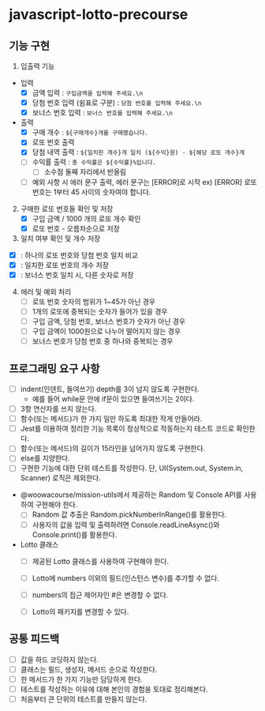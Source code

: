 # javascript-lotto-precourse

## 기능 구현
1. 입출력 기능
  -  입력
     - [x] 금액 입력 : `구입금액을 입력해 주세요.\n`
     - [x] 당첨 번호 입력 (쉼표로 구분) : `당첨 번호를 입력해 주세요.\n`
     - [x] 보너스 번호 입력 : `보너스 번호를 입력해 주세요.\n`
  - 출력
    - [x] 구매 개수 : `${구매개수}개를 구매했습니다.`
    - [x] 로또 번호 출력
    - [x] 당첨 내역 출력 : `${일치한 개수}개 일치 (${수익}원) - ${해당 로또 개수}개`
    - [ ] 수익률 출력 : `총 수익률은 ${수익률}%입니다.`
      - [ ] 소수점 둘째 자리에서 반올림
    - [ ] 예외 사항 시 에러 문구 출력, 에러 문구는 [ERROR]로 시작
          ex) [ERROR] 로또 번호는 1부터 45 사이의 숫자여야 합니다.
2. 구매한 로또 번호들 확인 및 저장
    - [x] 구입 금액 / 1000 개의 로또 개수 확인
    - [x] 로또 번호 - 오름차순으로 저장
3. 일치 여부 확인 및 개수 저장
  - [x] : 하나의 로또 번호와 당첨 번호 일치 비교
  - [x] : 일치한 로또 번호의 개수 저장
  - [x] : 보너스 번호 일치 시, 다른 숫자로 저장
4. 에러 및 예외 처리
   - [ ] 로또 번호 숫자의 범위가 1~45가 아닌 경우
   - [ ] 1개의 로또에 중복되는 숫자가 들어가 있을 경우
   - [ ] 구입 금액, 당첨 번호, 보너스 번호가 숫자가 아닌 경우
   - [ ] 구입 금액이 1000원으로 나누어 떨어지지 않는 경우
   - [ ] 보너스 번호가 당첨 번호 중 하나와 중복되는 경우

## 프로그래밍 요구 사항
- [ ] indent(인덴트, 들여쓰기) depth를 3이 넘지 않도록 구현한다.
  - 예를 들어 while문 안에 if문이 있으면 들여쓰기는 2이다.
- [ ] 3항 연산자를 쓰지 않는다.
- [ ] 함수(또는 메서드)가 한 가지 일만 하도록 최대한 작게 만들어라.
- [ ] Jest를 이용하여 정리한 기능 목록이 정상적으로 작동하는지 테스트 코드로 확인한다.
- [ ] 함수(또는 메서드)의 길이가 15라인을 넘어가지 않도록 구현한다.
- [ ] else를 지양한다.
- [ ] 구현한 기능에 대한 단위 테스트를 작성한다. 단, UI(System.out, System.in, Scanner) 로직은 제외한다.
- @woowacourse/mission-utils에서 제공하는 Random 및 Console API를 사용하여 구현해야 한다.
  - [ ] Random 값 추출은 Random.pickNumberInRange()를 활용한다.
  - [ ] 사용자의 값을 입력 및 출력하려면 Console.readLineAsync()와 Console.print()를 활용한다.
- Lotto 클래스
    - [ ] 제공된 Lotto 클래스를 사용하여 구현해야 한다.
    - [ ] Lotto에 numbers 이외의 필드(인스턴스 변수)를 추가할 수 없다.
    - [ ] numbers의 접근 제어자인 #은 변경할 수 없다.
    - [ ] Lotto의 패키지를 변경할 수 있다.


## 공통 피드백
- [ ] 값을 하드 코딩하지 않는다.
- [ ] 클래스는 필드, 생성자, 메서드 순으로 작성한다.
- [ ] 한 메서드가 한 가지 기능만 담당하게 한다.
- [ ] 테스트를 작성하는 이유에 대해 본인의 경험을 토대로 정리해본다.
- [ ] 처음부터 큰 단위의 테스트를 만들지 않는다.